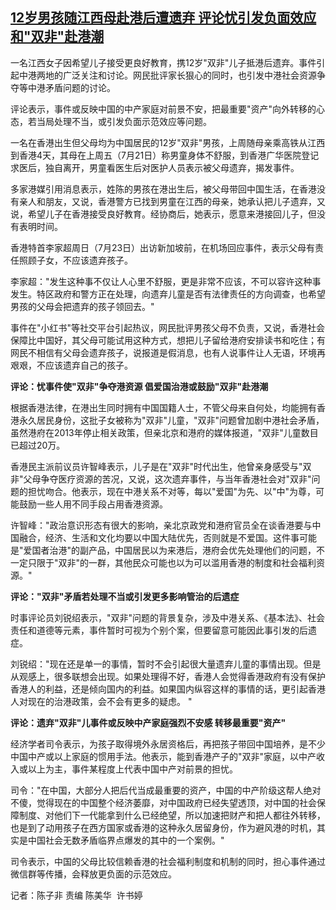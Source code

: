 <!--1690192602000-->
[12岁男孩随江西母赴港后遭遗弃 评论忧引发负面效应和"双非"赴港潮](https://www.rfa.org/mandarin/yataibaodao/gangtai/ec-07242023055618.html)
------

<p><span style="font-weight: 400;">一名江西女子因希望儿子接受更良好教育，携12岁"双非"儿子抵港后遗弃。事件引起中港两地的广泛关注和讨论。网民批评家长狠心的同时，也引发中港社会资源争夺等中港矛盾问题的讨论。</span></p><p><span style="font-weight: 400;">评论表示，事件或反映中国的中产家庭对前景不安，把最重要"资产"向外转移的心态，若当局处理不当，或引发负面示范效应等问题。</span></p><p><span style="font-weight: 400;">一名在香港出生但父母均为中国居民的12岁"双非"男孩，上周随母亲乘高铁从江西到香港4天，其母在上周五（7月21日）称男童身体不舒服，到香港广华医院登记求医后，独自离开，男童看医生后对医护人员表示被父母遗弃，揭发事件。</span></p><p><span style="font-weight: 400;">多家港媒引用消息表示，姓陈的男孩在港出生后，被父母带回中国生活，在香港没有亲人和朋友，又说，香港警方已找到男童在江西的母亲，她承认把儿子遗弃，又说，希望儿子在香港接受良好教育。经协商后，她表示，愿意来港接回儿子，但没有表明时间。</span></p><p><span style="font-weight: 400;">香港特首李家超周日（7月23日）出访新加坡前，在机场回应事件，表示父母有责任照顾子女，不应该遗弃孩子。</span></p><p><span style="font-weight: 400;">李家超："发生这种事不仅让人心里不舒服，更是非常不应该，不可以容许这种事发生。特区政府和警方正在处理，向遗弃儿童是否有法律责任的方向调查，也希望男孩的父母会把遗弃的孩子领回去。"</span></p><p><span style="font-weight: 400;">事件在"小红书"等社交平台引起热议，网民批评男孩父母不负责，又说，香港社会保障比中国好，其父母可能试用这种方式，想把儿子留给港府安排读书和吃住；有网民不相信有父母会遗弃孩子，说报道是假消息，也有人说事件让人无语，环境再艰艰，不应该遗弃自己的孩子。</span></p><p><b>评论：忧事件使"双非"争夺港资源 倡爱国治港或鼓励"双非"赴港潮</b></p><p><span style="font-weight: 400;">根据香港法律，在港出生同时拥有中国国籍人士，不管父母来自何处，均能拥有香港永久居民身份，这批子女被称为"双非"儿童，"双非"问题曾加剧中港社会矛盾，虽然港府在2013年停止相关政策，但亲北京和港府的媒体报道，"双非"儿童数目已超过20万。</span></p><p><span style="font-weight: 400;">香港民主派前议员许智峰表示，儿子是在"双非"时代出生，他曾亲身感受与"双非"父母争夺医疗资源的苦况，又说，这次遗弃事件，与当年香港社会对"双非"问题的担忧吻合。他表示，现在中港关系不对等，每以"爱国"为先、以"中"为尊，可能鼓励一些人用不同手段占用香港资源。</span></p><p><span style="font-weight: 400;">许智峰："政治意识形态有很大的影响，亲北京政党和港府官员全在谈香港要与中国融合，经济、生活和文化均要以中国大陆优先，否则就是不爱国。这件事可能是"爱国者治港"的副产品，中国居民以为来港后，港府会优先处理他们的问题，不一定只限于"双非"的一群，其他民众可能也以为可以滥用香港的制度和社会福利资源。"</span></p><p><b>评论："双非"矛盾若处理不当或引发更多影响管治的后遗症</b></p><p><span style="font-weight: 400;">时事评论员刘锐绍表示，"双非"问题的背景复杂，涉及中港关系、《基本法》、社会责任和道德等元素，事件暂时可视为个别个案，但要留意可能因此事引发的后遗症。</span></p><p><span style="font-weight: 400;">刘锐绍："现在还是单一的事情，暂时不会引起很大量遗弃儿童的事情出现。但是从观感上，很多联想会出现。如果处理得不好，香港人会觉得香港政府有没有保护香港人的利益，还是倾向国内的利益。如果国内纵容这样的事情的话，更引起香港人对现在的治港政策，会不会有更多的疑虑。 "</span></p><p><b>评论：遗弃"双非"儿事件或反映中产家庭强烈不安感 转移最重要"资产"</b></p><p><span style="font-weight: 400;">经济学者司令表示，为孩子取得境外永居资格后，再把孩子带回中国培养，是不少中国中产或以上家庭的惯用手法。他表示，能到香港产子的"双非"家庭，以中产收入或以上为主，事件某程度上代表中国中产对前景的担忧。</span></p><p><span style="font-weight: 400;">司令："在中国，大部分人把后代当成最重要的资产，中国的中产阶级这帮人绝对不傻，觉得现在的中国整个经济萎靡，对中国政府已经失望透顶，对中国的社会保障制度、对他们下一代能拿到什么已经绝望，所以加速把财产和把人都往外转移，也是到了动用孩子在西方国家或香港的这种永久居留身份，作为避风港的时机，其实是中国社会无数矛盾临界点爆发的其中的一个案例。"</span></p><p><span style="font-weight: 400;">司令表示，中国的父母比较信赖香港的社会福利制度和机制的同时，担心事件通过微信群等传播，会释放更负面的示范效应。</span></p><p><span style="font-weight: 400;">记者：陈子非 责编 陈美华  许书婷</span></p><p><br style="font-weight: 400;"/><br style="font-weight: 400;"/></p>
